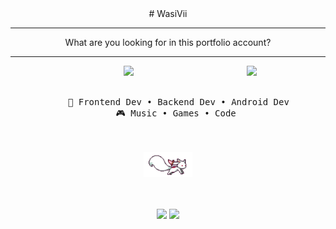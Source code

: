 <div align="center">
# WasiVii
</div>

---

<div align="center">
What are you looking for in this portfolio account?
</div>

---

<div align="center">
<a href="https://www.pixiv.net/en/artworks/108233069">
    <img src="assets/TendouAlice.png" width="25%" align="right" />
</a>
<img src="https://readme-typing-svg.demolab.com?font=Inconsolata&weight=500&size=50&duration=4000&pause=300&color=A7A459&center=true&vCenter=true&multiline=true&repeat=false&random=false&width=1300&height=140&lines=Hi,+greetings+to+all+from+me.+;I'm+WasiVii+a+tech+and+crypto+entusiast" width="70%" />
<br><br>
<pre>
    💼 Frontend Dev • Backend Dev • Android Dev
    🎮 Music • Games • Code 
</pre>
<br><br>
<img src="assets/kyubey.gif" height="40" />
<br><br><br>
    
[![](https://img.shields.io/badge/website-0a66c2)](https://wasivii.me)
[![](https://img.shields.io/badge/osu!-ff66ab)](https://osu.ppy.sh/users/35706188)
</div>
